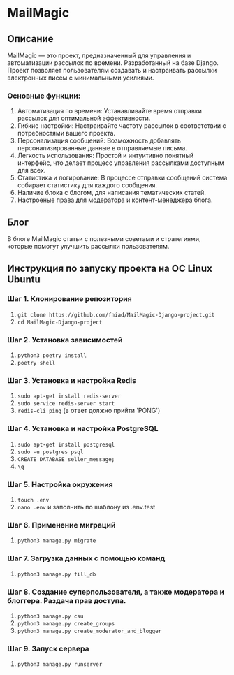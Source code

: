 # MailMagic

## Описание

MailMagic — это проект, предназначенный для управления и автоматизации рассылок по времени. Разработанный на базе Django. Проект позволяет пользователям создавать и настраивать рассылки электронных писем с минимальными усилиями.

### Основные функции:

1. Автоматизация по времени: Устанавливайте время отправки рассылок для оптимальной эффективности.
2. Гибкие настройки: Настраивайте частоту рассылок в соответствии с потребностями вашего проекта.
3. Персонализация сообщений: Возможность добавлять персонализированные данные в отправляемые письма.
4. Легкость использования: Простой и интуитивно понятный интерфейс, что делает процесс управления рассылками доступным для всех.
5. Статистика и логирование: В процессе отправки сообщений система собирает статистику для каждого сообщения.
6. Наличие блока с блогом, для написания тематических статей.
7. Настроеные права для модератора и контент-менеджера блога.

## Блог

В блоге MailMagic статьи с полезными советами и стратегиями, которые помогут улучшить рассылки пользователям.

## Инструкция по запуску проекта на ОС Linux Ubuntu

### Шаг 1. Клонирование репозитория

1. ```git clone https://github.com/fniad/MailMagic-Django-project.git```
2. ```cd MailMagic-Django-project```

### Шаг 2. Установка зависимостей

1. ```python3 poetry install```
2. ```poetry shell```

### Шаг 3. Установка и настройка Redis

1. ```sudo apt-get install redis-server```
2. ```sudo service redis-server start```
3. ```redis-cli ping``` (в ответ должно прийти 'PONG')

### Шаг 4. Установка и настройка PostgreSQL

1. ```sudo apt-get install postgresql```
2. ```sudo -u postgres psql```
3. ```CREATE DATABASE seller_message;```
4. ```\q```

### Шаг 5. Настройка окружения

1. ```touch .env```
2. ```nano .env``` и заполнить по шаблону из .env.test

### Шаг 6. Применение миграций

1. ```python3 manage.py migrate```

### Шаг 7. Загрузка данных с помощью команд 

1. ```python3 manage.py fill_db```

### Шаг 8. Создание суперпользователя, а также модератора и блоггера. Раздача прав доступа.

1. ```python3 manage.py csu```
2. ```python3 manage.py create_groups```
3. ```python3 manage.py create_moderator_and_blogger```

### Шаг 9. Запуск сервера
1. ```python3 manage.py runserver```

